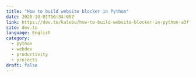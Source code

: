 ```yaml
---
title: "How to build website blocker in Python"
date: 2020-10-01T16:34:05Z
link: https://dev.to/kalebu/how-to-build-website-blocker-in-python-a3f?utm_medium=RSS&utm_source=news.12bit.vn
site: dev.to
language: English
category:
  - python
  - webdev
  - productivity
  - projects
draft: false
---
```


